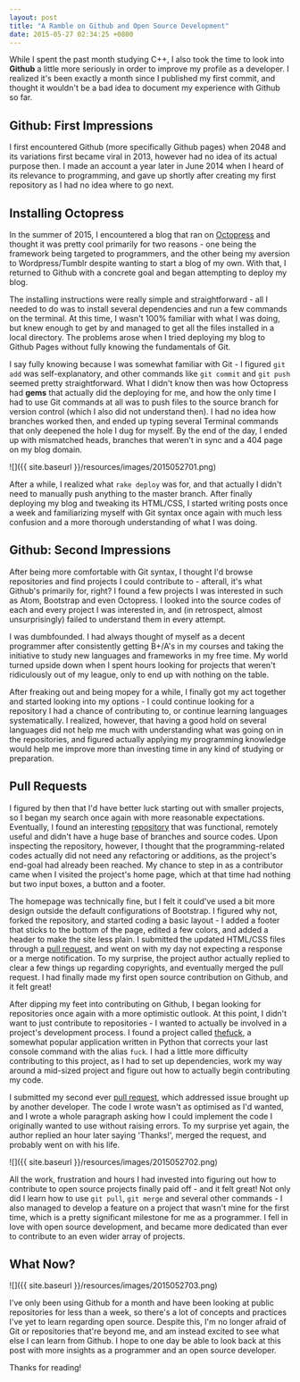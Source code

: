 ```yaml
---
layout: post
title: "A Ramble on Github and Open Source Development"
date: 2015-05-27 02:34:25 +0800
--- 
```

While I spent the past month studying C++, I also took the time to look into **Github** a little more seriously in order to improve my profile as a developer. I realized it's been exactly a month since I published my first commit, and thought it wouldn't be a bad idea to document my experience with Github so far.

## Github: First Impressions
I first encountered Github (more specifically Github pages) when 2048 and its variations first became viral in 2013, however had no idea of its actual purpose then. I made an account a year later in June 2014 when I heard of its relevance to programming, and gave up shortly after creating my first repository as I had no idea where to go next. 

## Installing Octopress
In the summer of 2015, I encountered a blog that ran on [Octopress](http://octopress.org) and thought it was pretty cool primarily for two reasons - one being the framework being targeted to programmers, and the other being my aversion to Wordpress/Tumblr despite wanting to start a blog of my own. With that, I returned to Github with a concrete goal and began attempting to deploy my blog.

The installing instructions were really simple and straightforward - all I needed to do was to install several dependencies and run a few commands on the terminal. At this time, I wasn't 100% familiar with what I was doing, but knew enough to get by and managed to get all the files installed in a local directory. The problems arose when I tried deploying my blog to Github Pages without fully knowing the fundamentals of Git.

I say fully knowing because I was somewhat familiar with Git - I figured `git add` was self-explanatory, and other commands like `git commit` and `git push` seemed pretty straightforward. What I didn't know then was how Octopress had **gems** that actually did the deploying for me, and how the only time I had to use Git commands at all was to push files to the source branch for version control (which I also did not understand then). I had no idea how branches worked then, and ended up typing several Terminal commands that only deepened the hole I dug for myself. By the end of the day, I ended up with mismatched heads, branches that weren't in sync and a 404 page on my blog domain. 

![]({{ site.baseurl }}/resources/images/2015052701.png)

After a while, I realized what `rake deploy` was for, and that actually I didn't need to manually push anything to the master branch. After finally deploying my blog and tweaking its HTML/CSS, I started writing posts once a week and familiarizing myself with Git syntax once again with much less confusion and a more thorough understanding of what I was doing.

## Github: Second Impressions
After being more comfortable with Git syntax, I thought I'd browse repositories and find projects I could contribute to - afterall, it's what Github's primarily for, right? I found a few projects I was interested in such as Atom, Bootstrap and even Octopress. I looked into the source codes of each and every project I was interested in, and (in retrospect, almost unsurprisingly) failed to understand them in every attempt. 

I was dumbfounded. I had always thought of myself as a decent programmer after consistently getting B+/A's in my courses and taking the initiative to study new languages and frameworks in my free time. My world turned upside down when I spent hours looking for projects that weren't ridiculously out of my league, only to end up with nothing on the table.

After freaking out and being mopey for a while, I finally got my act together and started looking into my options - I could continue looking for a repository I had a chance of contributing to, or continue learning languages systematically. I realized, however, that having a good hold on several languages did not help me much with understanding what was going on in the repositories, and figured actually applying my programming knowledge would help me improve more than investing time in any kind of studying or preparation. 

## Pull Requests
I figured by then that I'd have better luck starting out with smaller projects, so I began my search once again with more reasonable expectations. Eventually, I found an interesting [repository](https://github.com/swapagarwal/SaveURLtoDropbox) that  was functional, remotely useful and didn't have a huge base of branches and source codes. Upon inspecting the repository, however, I thought that the programming-related codes actually did not need any refactoring or additions, as the project's end-goal had already been reached. My chance to step in as a contributor came when I visited the project's home page, which at that time had nothing but two input boxes, a button and a footer.

The homepage was technically fine, but I felt it could've used a bit more design outside the default configurations of Bootstrap. I figured why not, forked the repository, and started coding a basic layout - I added a footer that sticks to the bottom of the page, edited a few colors, and added a header to make the site less plain. I submitted the updated HTML/CSS files through a [pull request](https://github.com/swapagarwal/SaveURLtoDropbox/pull/3), and went on with my day not expecting a response or a merge notification. To my surprise, the project author actually replied to clear a few things up regarding copyrights, and eventually merged the pull request. I had finally made my first open source contribution on Github, and it felt great!

After dipping my feet into contributing on Github, I began looking for repositories once again with a more optimistic outlook. At this point, I didn't want to just contribute to repositories - I wanted to actually be involved in a project's development process. I found a project called [thefuck](https://github.com/nvbn/thefuck), a somewhat popular application written in Python that corrects your last console command with the alias `fuck`. I had a little more difficulty contributing to this project, as I had to set up dependencies, work my way around a mid-sized project and figure out how to actually begin contributing my code.

I submitted my second ever [pull request](https://github.com/nvbn/thefuck/pull/216), which addressed issue brought up by another developer. The code I wrote wasn't as optimised as I'd wanted, and I wrote a whole paragraph asking how I could implement the code I originally wanted to use without raising errors. To my surprise yet again, the author replied an hour later saying 'Thanks!', merged the request, and probably went on with his life.

![]({{ site.baseurl }}/resources/images/2015052702.png)

All the work, frustration and hours I had invested into figuring out how to contribute to open source projects finally paid off - and it felt great! Not only did I learn how to use `git pull`, `git merge` and several other commands - I also managed to develop a feature on a project that wasn't mine for the first time, which is a pretty significant milestone for me as a programmer. I fell in love with open source development, and became more dedicated than ever to contribute to an even wider array of projects.

## What Now?
![]({{ site.baseurl }}/resources/images/2015052703.png)

I've only been using Github for a month and have been looking at public repositories for less than a week, so there's a lot of concepts and practices I've yet to learn regarding open source. Despite this, I'm no longer afraid of Git or repositories that're  beyond me, and am instead excited to see what else I can learn from Github. I hope to one day be able to look back at this post with more insights as a programmer and an open source developer.

Thanks for reading!














